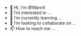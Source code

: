 - 👋 Hi, I’m @Wanrlt
- 👀 I’m interested in ...
- 🌱 I’m currently learning ...
- 💞️ I’m looking to collaborate on ...
- 📫 How to reach me ...

<!---
Wanrlt/Wanrlt is a ✨ special ✨ repository because its `README.md` (this file) appears on your GitHub profile.
You can click the Preview link to take a look at your changes.
--->
